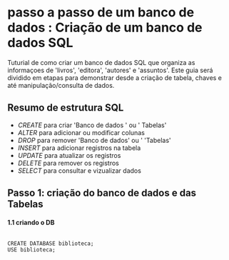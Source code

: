# passo a passo de um banco de dados : Criação de um banco de dados SQL
Tuturial de como criar um  banco de dados SQL que organiza
as informaçoes de 'livros', 'editora', 'autores' e 'assuntos'.
Este guia será dividido em etapas para demonstrar desde a 
criação de tabela, chaves e até manipulação/consulta de dados.

## Resumo de estrutura SQL
 * _CREATE_  para   criar 'Banco de dados ' ou ' Tabelas'
 * _ALTER_ para adicionar ou modificar colunas
 * _DROP_ para remover 'Banco de dados' ou ' 'Tabelas'
 * _INSERT_ para adicionar registros na tabela
 * _UPDATE_ para atualizar os registros
 * _DELETE_ para remover os registros
 * _SELECT_ para consultar e vizualizar dados 

 ## Passo 1: criação do banco de dados e das Tabelas

 #### 1.1 criando o DB

 ```

 CREATE DATABASE biblioteca;
 USE biblioteca;

```